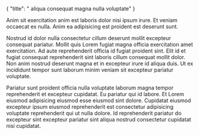 {
  "title": " aliqua consequat magna nulla voluptate"
}

Anim sit exercitation anim est laboris dolor nisi ipsum irure. Et veniam occaecat ex nulla. Anim ea adipisicing est proident est deserunt sunt.

Nostrud id dolor nulla consectetur cillum deserunt mollit excepteur consequat pariatur. Mollit quis Lorem fugiat magna officia exercitation amet exercitation. Ad aute reprehenderit officia id fugiat proident sint. Elit id et fugiat consequat reprehenderit sint laboris cillum consequat mollit dolor. Non anim nostrud deserunt magna et in excepteur irure id aliqua duis. Ut ex incididunt tempor sunt laborum minim veniam sit excepteur pariatur voluptate.

Pariatur sunt proident officia nulla voluptate laborum magna tempor reprehenderit et excepteur cupidatat. Eu pariatur qui id labore. Et Lorem eiusmod adipisicing eiusmod esse eiusmod sint dolore. Cupidatat eiusmod excepteur ipsum eiusmod reprehenderit est consectetur adipisicing voluptate reprehenderit qui ut nulla dolore. Id reprehenderit pariatur do excepteur sint excepteur pariatur sint aliqua nostrud consectetur cupidatat nisi cupidatat.